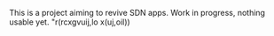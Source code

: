 This is a project aiming to revive SDN apps.
Work in progress, nothing usable yet.
"r(rcxgvuij,lo x(uj,oil))